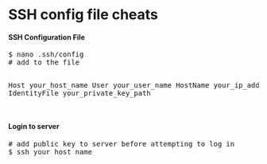 SSH config file cheats
======================

<h4>SSH Configuration File</h4>
<pre>
$ nano .ssh/config
# add to the file

Host your_host_name
  User  your_user_name
  HostName  your_ip_address
  IdentityFile your_private_key_path

</pre>  

<h4>Login to server</h4>
<pre>
# add public key to server before attempting to log in
$ ssh your_host_name
</pre>

